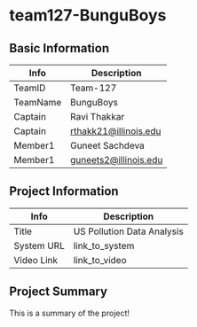 # team127-BunguBoys

## Basic Information

|   Info      |        Description     |
| ----------- | ---------------------- |
| TeamID      |        Team-127        |
| TeamName    |         BunguBoys      |
| Captain     |       Ravi Thakkar     |
| Captain     |  rthakk21@illinois.edu |
| Member1     |     Guneet Sachdeva    |
| Member1     | guneets2@illinois.edu  |

## Project Information

|   Info      |        Description     |
| ----------- | ---------------------- |
|  Title      |US Pollution Data Analysis|
| System URL  |      link_to_system    |
| Video Link  |      link_to_video     |

## Project Summary

This is a summary of the project!
